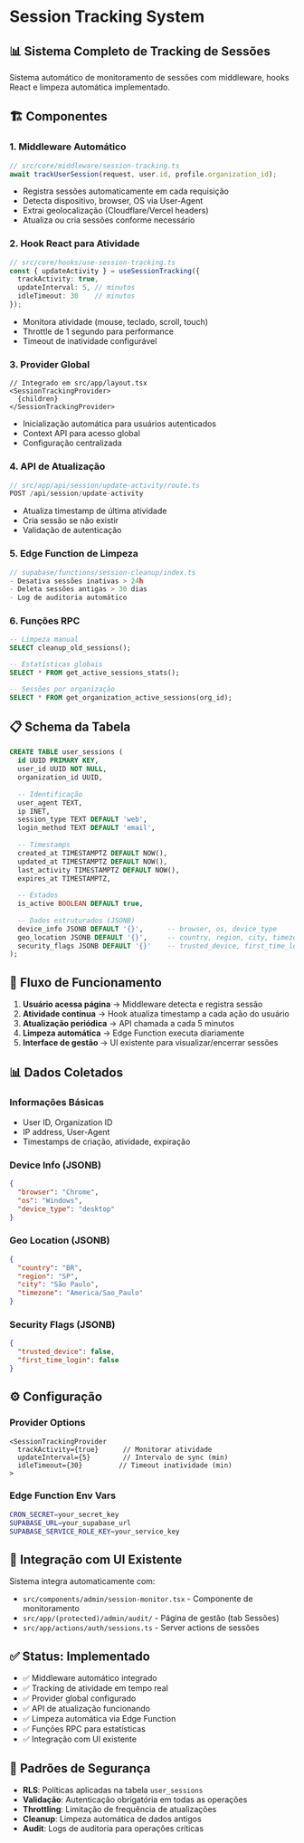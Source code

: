 # Session Tracking System

## 📊 Sistema Completo de Tracking de Sessões

Sistema automático de monitoramento de sessões com middleware, hooks React e limpeza automática implementado.

## 🏗️ Componentes

### **1. Middleware Automático**
```typescript
// src/core/middleware/session-tracking.ts
await trackUserSession(request, user.id, profile.organization_id);
```
- Registra sessões automaticamente em cada requisição
- Detecta dispositivo, browser, OS via User-Agent
- Extrai geolocalização (Cloudflare/Vercel headers)
- Atualiza ou cria sessões conforme necessário

### **2. Hook React para Atividade**
```typescript
// src/core/hooks/use-session-tracking.ts
const { updateActivity } = useSessionTracking({
  trackActivity: true,
  updateInterval: 5, // minutos
  idleTimeout: 30    // minutos
});
```
- Monitora atividade (mouse, teclado, scroll, touch)
- Throttle de 1 segundo para performance
- Timeout de inatividade configurável

### **3. Provider Global**
```tsx
// Integrado em src/app/layout.tsx
<SessionTrackingProvider>
  {children}
</SessionTrackingProvider>
```
- Inicialização automática para usuários autenticados
- Context API para acesso global
- Configuração centralizada

### **4. API de Atualização**
```typescript
// src/app/api/session/update-activity/route.ts
POST /api/session/update-activity
```
- Atualiza timestamp de última atividade
- Cria sessão se não existir
- Validação de autenticação

### **5. Edge Function de Limpeza**
```typescript
// supabase/functions/session-cleanup/index.ts
- Desativa sessões inativas > 24h
- Deleta sessões antigas > 30 dias
- Log de auditoria automático
```

### **6. Funções RPC**
```sql
-- Limpeza manual
SELECT cleanup_old_sessions();

-- Estatísticas globais
SELECT * FROM get_active_sessions_stats();

-- Sessões por organização
SELECT * FROM get_organization_active_sessions(org_id);
```

## 📋 Schema da Tabela

```sql
CREATE TABLE user_sessions (
  id UUID PRIMARY KEY,
  user_id UUID NOT NULL,
  organization_id UUID,
  
  -- Identificação
  user_agent TEXT,
  ip INET,
  session_type TEXT DEFAULT 'web',
  login_method TEXT DEFAULT 'email',
  
  -- Timestamps
  created_at TIMESTAMPTZ DEFAULT NOW(),
  updated_at TIMESTAMPTZ DEFAULT NOW(),
  last_activity TIMESTAMPTZ DEFAULT NOW(),
  expires_at TIMESTAMPTZ,
  
  -- Estados
  is_active BOOLEAN DEFAULT true,
  
  -- Dados estruturados (JSONB)
  device_info JSONB DEFAULT '{}',      -- browser, os, device_type
  geo_location JSONB DEFAULT '{}',     -- country, region, city, timezone
  security_flags JSONB DEFAULT '{}'    -- trusted_device, first_time_login
);
```

## 🔄 Fluxo de Funcionamento

1. **Usuário acessa página** → Middleware detecta e registra sessão
2. **Atividade contínua** → Hook atualiza timestamp a cada ação do usuário
3. **Atualização periódica** → API chamada a cada 5 minutos
4. **Limpeza automática** → Edge Function executa diariamente
5. **Interface de gestão** → UI existente para visualizar/encerrar sessões

## 📊 Dados Coletados

### **Informações Básicas**
- User ID, Organization ID
- IP address, User-Agent
- Timestamps de criação, atividade, expiração

### **Device Info (JSONB)**
```json
{
  "browser": "Chrome",
  "os": "Windows",
  "device_type": "desktop"
}
```

### **Geo Location (JSONB)**
```json
{
  "country": "BR",
  "region": "SP",
  "city": "São Paulo", 
  "timezone": "America/Sao_Paulo"
}
```

### **Security Flags (JSONB)**
```json
{
  "trusted_device": false,
  "first_time_login": false
}
```

## ⚙️ Configuração

### **Provider Options**
```tsx
<SessionTrackingProvider
  trackActivity={true}      // Monitorar atividade
  updateInterval={5}        // Intervalo de sync (min)
  idleTimeout={30}         // Timeout inatividade (min)
>
```

### **Edge Function Env Vars**
```bash
CRON_SECRET=your_secret_key
SUPABASE_URL=your_supabase_url  
SUPABASE_SERVICE_ROLE_KEY=your_service_key
```

## 🔧 Integração com UI Existente

Sistema integra automaticamente com:
- `src/components/admin/session-monitor.tsx` - Componente de monitoramento
- `src/app/(protected)/admin/audit/` - Página de gestão (tab Sessões)
- `src/app/actions/auth/sessions.ts` - Server actions de sessões

## ✅ Status: Implementado

- ✅ Middleware automático integrado
- ✅ Tracking de atividade em tempo real
- ✅ Provider global configurado  
- ✅ API de atualização funcionando
- ✅ Limpeza automática via Edge Function
- ✅ Funções RPC para estatísticas
- ✅ Integração com UI existente

## 🚨 Padrões de Segurança

- **RLS**: Políticas aplicadas na tabela `user_sessions`
- **Validação**: Autenticação obrigatória em todas as operações
- **Throttling**: Limitação de frequência de atualizações
- **Cleanup**: Limpeza automática de dados antigos
- **Audit**: Logs de auditoria para operações críticas